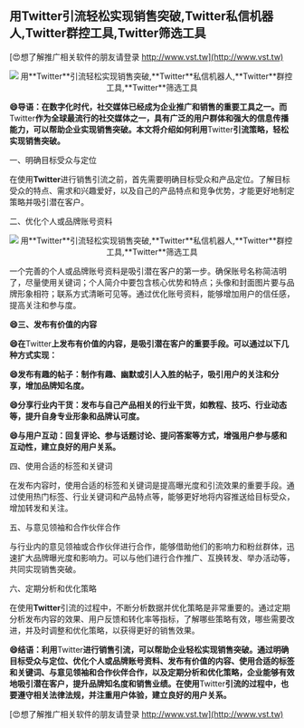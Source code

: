 ## **用**Twitter**引流轻松实现销售突破,**Twitter**私信机器人,**Twitter**群控工具,**Twitter**筛选工具**

[😍想了解推广相关软件的朋友请登录 http://www.vst.tw](http://www.vst.tw)

 <center><img src="https://vst.tw/MP4/tuiguang/png/6.png" alt="用**Twitter**引流轻松实现销售突破,**Twitter**私信机器人,**Twitter**群控工具,**Twitter**筛选工具"></center>

**😄导语：在数字化时代，社交媒体已经成为企业推广和销售的重要工具之一。而**Twitter**作为全球最流行的社交媒体之一，具有广泛的用户群体和强大的信息传播能力，可以帮助企业实现销售突破。本文将介绍如何利用**Twitter**引流策略，轻松实现销售突破。**

一、明确目标受众与定位

在使用**Twitter**进行销售引流之前，首先需要明确目标受众和产品定位。了解目标受众的特点、需求和兴趣爱好，以及自己的产品特点和竞争优势，才能更好地制定策略并吸引潜在客户。

二、优化个人或品牌账号资料

 <center><img src="https://vst.tw/MP4/tuiguang/png/7.png" alt="用**Twitter**引流轻松实现销售突破,**Twitter**私信机器人,**Twitter**群控工具,**Twitter**筛选工具"></center>

一个完善的个人或品牌账号资料是吸引潜在客户的第一步。确保账号名称简洁明了，尽量使用关键词；个人简介中要包含核心优势和特点；头像和封面图片要与品牌形象相符；联系方式清晰可见等。通过优化账号资料，能够增加用户的信任感，提高关注和参与度。

**😄三、发布有价值的内容**

**😄在**Twitter**上发布有价值的内容，是吸引潜在客户的重要手段。可以通过以下几种方式实现：**

**😄发布有趣的帖子：制作有趣、幽默或引人入胜的帖子，吸引用户的关注和分享，增加品牌知名度。**

**😄分享行业内干货：发布与自己产品相关的行业干货，如教程、技巧、行业动态等，提升自身专业形象和品牌认可度。**

**😄与用户互动：回复评论、参与话题讨论、提问答案等方式，增强用户参与感和互动性，建立良好的用户关系。**

四、使用合适的标签和关键词

在发布内容时，使用合适的标签和关键词是提高曝光度和引流效果的重要手段。通过使用热门标签、行业关键词和产品特点等，能够更好地将内容推送给目标受众，增加转发和关注。

五、与意见领袖和合作伙伴合作

与行业内的意见领袖或合作伙伴进行合作，能够借助他们的影响力和粉丝群体，迅速扩大品牌曝光度和影响力。可以与他们进行合作推广、互换转发、举办活动等，共同实现销售突破。

六、定期分析和优化策略

在使用**Twitter**引流的过程中，不断分析数据并优化策略是非常重要的。通过定期分析发布内容的效果、用户反馈和转化率等指标，了解哪些策略有效，哪些需要改进，并及时调整和优化策略，以获得更好的销售效果。

**😄结语：利用**Twitter**进行销售引流，可以帮助企业轻松实现销售突破。通过明确目标受众与定位、优化个人或品牌账号资料、发布有价值的内容、使用合适的标签和关键词、与意见领袖和合作伙伴合作，以及定期分析和优化策略，企业能够有效地吸引潜在客户，提升品牌知名度和销售业绩。在使用**Twitter**引流的过程中，也要遵守相关法律法规，并注重用户体验，建立良好的用户关系。**

[😍想了解推广相关软件的朋友请登录 http://www.vst.tw](http://www.vst.tw)



